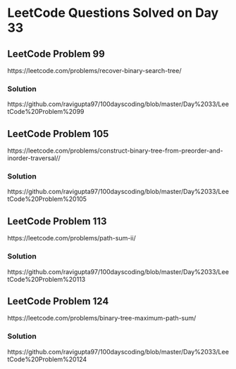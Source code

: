 # LeetCode Questions Solved on Day 33

<h2>LeetCode Problem 99</h2>  https://leetcode.com/problems/recover-binary-search-tree/
<h3>Solution</h3>  https://github.com/ravigupta97/100dayscoding/blob/master/Day%2033/LeetCode%20Problem%2099

<h2>LeetCode Problem 105</h2>  https://leetcode.com/problems/construct-binary-tree-from-preorder-and-inorder-traversal//
<h3>Solution</h3>  https://github.com/ravigupta97/100dayscoding/blob/master/Day%2033/LeetCode%20Problem%20105

<h2>LeetCode Problem 113</h2>  https://leetcode.com/problems/path-sum-ii/
<h3>Solution</h3>  https://github.com/ravigupta97/100dayscoding/blob/master/Day%2033/LeetCode%20Problem%20113

<h2>LeetCode Problem 124</h2>  https://leetcode.com/problems/binary-tree-maximum-path-sum/
<h3>Solution</h3>  https://github.com/ravigupta97/100dayscoding/blob/master/Day%2033/LeetCode%20Problem%20124
